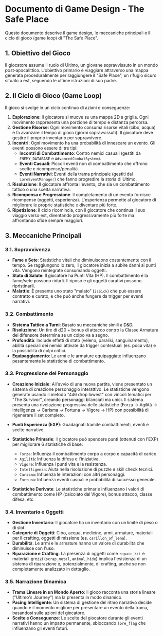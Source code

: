 # Documento di Game Design - The Safe Place

Questo documento descrive il game design, le meccaniche principali e il ciclo di gioco (game loop) di "The Safe Place".

## 1. Obiettivo del Gioco

Il giocatore assume il ruolo di Ultimo, un giovane sopravvissuto in un mondo post-apocalittico. L'obiettivo primario è viaggiare attraverso una mappa generata proceduralmente per raggiungere il "Safe Place", un rifugio sicuro situato a est, seguendo le ultime istruzioni di suo padre.

## 2. Il Ciclo di Gioco (Game Loop)

Il gioco si svolge in un ciclo continuo di azioni e conseguenze:

1.  **Esplorazione**: Il giocatore si muove su una mappa 2D a griglia. Ogni movimento rappresenta una porzione di tempo e distanza percorsa.
2.  **Gestione Risorse**: Ogni movimento consuma risorse vitali (cibo, acqua) e fa avanzare il tempo di gioco (giorni sopravvissuti). Il giocatore deve gestire il proprio inventario per sopravvivere.
3.  **Incontri**: Ogni movimento ha una probabilità di innescare un evento. Gli eventi possono essere di tre tipi:
    -   **Incontri di Combattimento**: Contro nemici casuali (gestiti da `ENEMY_DATABASE` e `AdvancedCombatSystem`).
    -   **Eventi Casuali**: Piccoli eventi non di combattimento che offrono scelte e ricompense/penalità.
    -   **Eventi Narrativi**: Eventi della trama principale (gestiti dal `LoreEventManager`) che fanno progredire la storia di Ultimo.
4.  **Risoluzione**: Il giocatore affronta l'evento, che sia un combattimento tattico o una scelta narrativa.
5.  **Ricompensa e Progressione**: Il completamento di un evento fornisce ricompense (oggetti, esperienza). L'esperienza permette al giocatore di migliorare le proprie statistiche e diventare più forte.
6.  **Ripetizione**: Il ciclo ricomincia, con il giocatore che continua il suo viaggio verso est, diventando progressivamente più forte ma affrontando sfide sempre maggiori.

## 3. Meccaniche Principali

### 3.1. Sopravvivenza

-   **Fame e Sete**: Statistiche vitali che diminuiscono costantemente con il tempo. Se raggiungono lo zero, il giocatore inizia a subire danni ai punti vita. Vengono reintegrate consumando oggetti.
-   **Stato di Salute**: Il giocatore ha Punti Vita (HP). Il combattimento e la fame/sete possono ridurli. Il riposo e gli oggetti curativi possono ripristinarli.
-   **Malattie**: È presente uno stato "malato" (`isSick`) che può essere contratto e curato, e che può anche fungere da trigger per eventi narrativi.

### 3.2. Combattimento

-   **Sistema Tattico a Turni**: Basato su meccaniche simili a D&D.
-   **Risoluzione**: Un tiro di d20 + bonus di attacco contro la Classe Armatura del difensore determina se un colpo va a segno.
-   **Profondità**: Include effetti di stato (veleno, paralisi, sanguinamento), abilità speciali dei nemici attivate da trigger contestuali (es. poca vita) e la possibilità di colpi critici.
-   **Equipaggiamento**: Le armi e le armature equipaggiate influenzano pesantemente le statistiche di combattimento.

### 3.3. Progressione del Personaggio

-   **Creazione Iniziale**: All'avvio di una nuova partita, viene presentato un sistema di creazione personaggio interattivo. Le statistiche vengono generate usando il metodo "4d6 drop lowest" con vincoli tematici per "The Survivor", creando personaggi bilanciati ma unici. Il sistema presenta una rivelazione progressiva delle statistiche (Forza → Agilità → Intelligenza → Carisma → Fortuna → Vigore → HP) con possibilità di rigenerare il set completo.

-   **Punti Esperienza (EXP)**: Guadagnati tramite combattimenti, eventi e scelte narrative.
-   **Statistiche Primarie**: Il giocatore può spendere punti (ottenuti con l'EXP) per migliorare 6 statistiche di base:
    -   `Forza`: Influenza il combattimento corpo a corpo e capacità di carico.
    -   `Agilità`: Influenza la difesa e l'iniziativa.
    -   `Vigore`: Influenza i punti vita e la resistenza.
    -   `Intelligenza`: Aiuta nella risoluzione di puzzle e skill check tecnici.
    -   `Carisma`: Influenza le interazioni con altri personaggi.
    -   `Fortuna`: Influenza eventi casuali e probabilità di successo generale.
-   **Statistiche Derivate**: Le statistiche primarie influenzano i valori di combattimento come HP (calcolato dal Vigore), bonus attacco, classe difesa, etc.

### 3.4. Inventario e Oggetti

-   **Gestione Inventario**: Il giocatore ha un inventario con un limite di peso o di slot.
-   **Categorie di Oggetti**: Cibo, acqua, medicine, armi, armature, materiali per il crafting, oggetti di missione (es. `carillon_of_lena`).
-   **Durabilità**: Le armi e le armature hanno un valore di durabilità che diminuisce con l'uso.
-   **Riparazione e Crafting**: La presenza di oggetti come `repair_kit` e materiali grezzi (`scrap_metal`, `animal_hide`) implica l'esistenza di un sistema di riparazione e, potenzialmente, di crafting, anche se non completamente analizzato in dettaglio.

### 3.5. Narrazione Dinamica

-   **Trama Lineare in un Mondo Aperto**: Il gioco racconta una storia lineare ("Ultimo's Journey") ma la presenta in modo dinamico.
-   **Pacing Intelligente**: Un sistema di gestione del ritmo narrativo decide quando è il momento migliore per presentare un evento della trama, basandosi sulle azioni del giocatore.
-   **Scelte e Conseguenze**: Le scelte del giocatore durante gli eventi narrativi hanno un impatto permanente, sbloccando `lore_flag` che influenzano gli eventi futuri.
